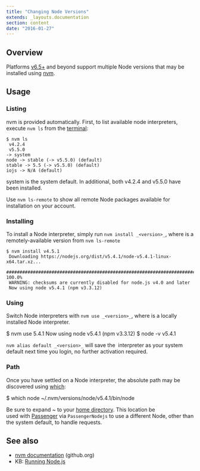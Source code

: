 ```yaml
---
title: "Changing Node Versions"
extends: _layouts.documentation
section: content
date: "2016-01-27"
---
```


## Overview

Platforms [v6.5+](/docs/platform/determining-platform-version/) and beyond support multiple Node versions that may be installed using [nvm](https://github.com/creationix/nvm).

## Usage

### Listing

nvm is provided automatically. First, to list available node interpreters, execute `nvm ls` from the [terminal](/docs/terminal/accessing-terminal/):

```
$ nvm ls
 v4.2.4
 v5.5.0
-> system
node -> stable (-> v5.5.0) (default)
stable -> 5.5 (-> v5.5.0) (default)
iojs -> N/A (default)
```

system is the system default. In additional, both v4.2.4 and v5.5.0 have been installed.

Use `nvm ls-remote` to show all remote Node packages available for installation on your account.

### Installing

To install a Node interpreter, simply run `nvm install _<version>_`, where _<version>_ is a remotely-available version from `nvm ls-remote`

```
$ nvm install v4.5.1
 Downloading https://nodejs.org/dist/v5.4.1/node-v5.4.1-linux-x64.tar.xz...
 ######################################################################## 100.0%
 WARNING: checksums are currently disabled for node.js v4.0 and later
 Now using node v5.4.1 (npm v3.3.12)

```

### Using

Switch Node interpreters with `nvm use _<version>_`, where _<version>_ is a locally installed Node interpreter.

$ nvm use 5.4.1
Now using node v5.4.1 (npm v3.3.12)
$ node -v
v5.4.1

`nvm alias default _<version>_` will save the _<version>_ interpreter as your system default next time you login, no further activation required.

### Path

Once you have settled on a Node interpreter, the absolute path may be discovered using [which](http://apiscp.com/linux-man/man1/which.1.html):

$ which node
~/.nvm/versions/node/v5.4.1/bin/node

Be sure to expand ~ to your [home directory](/docs/platform/home-directory-location/). This location be used with [Passenger](/docs/guides/running-node-js/) via `PassengerNodejs` to use a different Node, other than the system default, to handle requests.

## See also

- [nvm documentation](https://github.com/creationix/nvm/blob/master/README.markdown) (github.org)
- KB: [Running Node.js](/docs/guides/running-node-js/)
